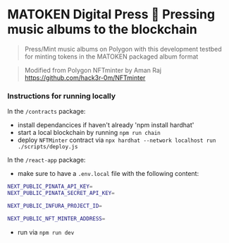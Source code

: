 # MATOKEN Digital Press 📀 Pressing music albums to the blockchain

> Press/Mint music albums on Polygon with this development testbed for minting tokens in the MATOKEN packaged album format

> Modified from Polygon NFTminter by Aman Raj https://github.com/hack3r-0m/NFTminter

### Instructions for running locally

In the `/contracts` package:

- install dependancices if haven't already 'npm install hardhat'
- start a local blockchain by running `npm run chain`
- deploy `NFTMinter` contract via `npx hardhat --network localhost run ./scripts/deploy.js`

In the `/react-app` package:

- make sure to have a `.env.local` file with the following content:

```bash
NEXT_PUBLIC_PINATA_API_KEY=
NEXT_PUBLIC_PINATA_SECRET_API_KEY=

NEXT_PUBLIC_INFURA_PROJECT_ID=

NEXT_PUBLIC_NFT_MINTER_ADDRESS=
```

- run via `npm run dev`
